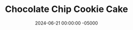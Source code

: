 ---
layout: post
title:  "Chocolate Chip Cookie Cake"
date:   2024-06-21 00:00:00 -05000
categories: 
- Recipes
- Archive
permalink: /recipes/chocolate-chip-cookie-cake
image: /assets/Food/Healthier Dessert/Cookie Cake/cookie-cake-cover.jpg
ing: cookiecake-ing
facts: cookiecake-facts
section1: Chocolate Chips
start2: Sugar free syrup, or maple syrup
section2: Cookie Cake
start3: 
section3: 
start4: 
section4: 
start5: 
section5: 
Prep: 20
Rest: 15
Cook: 20
Source1: https://detoxinista.com/coconut-flour-chocolate-chip-cookies-grain-free/comment-page-39/#recipe
Source2: 
whisk: https://s.samsungfood.com/6wAxb
tags: 
- sugar free
- gluten free
- syrup
- sugar free syrup
- eggs
- cocoa powder
- vanilla extract
- cookie
- cake
- coconut oil
- extra virgin coconut oil
- melted coconut oil
- coconut flour
- keto
- low carb
Description: Here is a giant chocolate chip cookie. Because that's what cookie cake is. I've made it sugar and gluten free, utilizing sugar free syrup and coconut flour. Maple syrup or honey would also work as sweeteners, but I wouldn't recommend replacing the coconut flour. This dessert is like eating a large chocolate chip cookie with a fork. It would probably be considered keto too if you're into that, and would go great with a scoop of <a href="neopolitan-banana-ice-cream">Neopolitan Banana Ice Cream</a>
Instructions: 
- Preheat your oven to 350F, and liberally spray an 8" circular cake pan with oil. You don't want it to stick!<br><br>

- Starting with the chocolate chips - in a small bowl, melt the coconut oil, and combine with the cocoa powder and sweetener<br><br>

- Transfer to a parchment lined container, and freeze for at least 15 minutes to harden<br><br>

- Moving on to the cake - in a medium bowl, whisk together the liquid sweetener, melted coconut oil, eggs, vanilla, baking soda, and salt (all ingredients except the coconut oil and chocolate)<br><br>

- Add in the coconut flour, and use a silicone spatula to mix together. The cookie dough should seem way too liquidly at first, but the coconut flour will absorb a lot of moisture, leaving you with a mildly sticky cookie dough<br><br>

- Transfer the cookie dough to the pan, and press to an even thickness to all sides<br><br>

- Roughly chop your chocolate into small pieces, and press on top of the cake<br><br>

- Bake at 350F for about 15 minutes, or until lightly golden on the edges, and a toothpick comes out clean. Allow the cake to totally cool before slicing and serving<br><br>
- <center><img src="/assets/Food/Healthier Dessert/Cookie Cake/cookie-cake-end.jpg" alt="" class="instruction-image"></center><br>
---